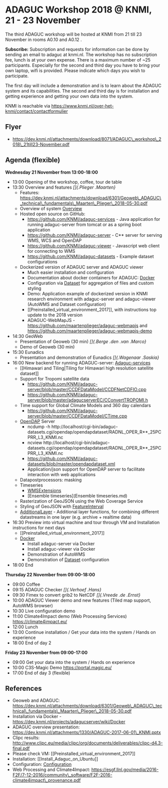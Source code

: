 ADAGUC Workshop 2018 @ KNMI, 21 - 23 November
=============================================

The third ADAGUC workshop will be hosted at KNMI from 21 till 23
November in rooms A0.10 and A0.12 .

**Subscribe:** Subscription and requests for information can be done by
sending an email to adaguc at knmi.nl. The workshop has no subscription
fee, lunch is at your own expense. There is a maximum number of \~25
participants. Especially for the second and third day you have to bring
your own laptop, wifi is provided. Please indicate which days you wish
to participate.

The first day will include a demonstration and is to learn about the
ADAGUC system and its capabilities. The second and third day is for
installation and getting experience and getting your own data into the
system.

KNMI is reachable via
https://www.knmi.nl/over-het-knmi/contact/contactformulier

Flyer
-----

-   https://dev.knmi.nl/attachments/download/8071/ADAGUC\_workshop\_2018\_21till23-November.pdf

Agenda (flexible)
-----------------

**Wednesday 21 November from 13:00-18:00**

-   13:00 Opening of the workshop, coffee, tour de table
-   13:30 Overview and features *[]{.Plieger .Maarten}*
    -   Features:
        https://dev.knmi.nl/attachments/download/6301/Geoweb\_ADAGUC\_technical\_fundamentals\_Maarten\_Plieger\_2018-05-30.pdf
    -   Overview of system [Overview](Overview.md)
    -   Hosted open source on GitHub:
        -   https://github.com/KNMI/adaguc-services - Java application
            for running adaguc-server from tomcat or as a spring boot
            application
        -   https://github.com/KNMI/adaguc-server - C** server for
            serving WMS, WCS and OpenDAP
        -   https://github.com/KNMI/adaguc-viewer - Javascript web
            client for connecting to WMS
        -   https://github.com/KNMI/adaguc-datasets - Example dataset
            configurations
    -   Dockerized version of ADAGUC server and ADAGUC viewer
        -   Much easier installation and configuration
        -   Documentation about docker containers for ADAGUC:
            [Docker](Docker.md)
        -   Configuration via [Dataset](Dataset.md) for aggregation of files
            and custom styling
        -   Demo: Application example of dockerized version in KNMI
            research environment with adaguc-server and adaguc-viewer
            (AutoWMS and Dataset configuration)
        -   \[\[Preinstalled\_virtual\_environment\_2017\]\], with
            instructions top update to the 2018 version
        -   ADAGUC-WebMapJS -
            https://github.com/maartenplieger/adaguc-webmapjs and
            https://github.com/maartenplieger/adaguc-webmapjs-demo
-   14:30 GeoWeb
    -   Presentation of Geoweb (30 min) *[]{.Berge .den .van .Marco}*
    -   Demo of Geoweb (30 min)
-   15:30 Eunadics
    -   Presentation and demonstration of Eunadics *[]{.Wagenaar
        .Saskia}*
-   16:00 New backend for running ADAGUC-server: [Adaguc-services](Adaguc-services.md)
    -   \[\[Himawari and Tiling|Tiling for Himawari high resolution
        satellite dataset\]\]
    -   Support for Tropomi satellite data
        -   https://github.com/KNMI/adaguc-server/blob/master/CCDFDataModel/CCDFNetCDFIO.cpp
        -   https://github.com/KNMI/adaguc-server/blob/master/adagucserverEC/CConvertTROPOMI.h
    -   Time support for Global Climate Models and 360 day calendars
        -   https://github.com/KNMI/adaguc-server/blob/master/CCDFDataModel/CTime.cpp
    -   [OpenDAP](OpenDAP.md) Server
        -   ncdump -h
            http://localhost/cgi-bin/adaguc-datasets.cgi/opendap/opendapdataset/RADNL\_OPER\_R**\_25PCPRR\_L3\_KNMI.nc
        -   ncview
            http://localhost/cgi-bin/adaguc-datasets.cgi/opendap/opendapdataset/RADNL\_OPER\_R**\_25PCPRR\_L3\_KNMI.nc
        -   https://github.com/KNMI/adaguc-datasets/blob/master/opendapdataset.xml
        -   Application/json support for OpenDAP server to facilitate
            interaction with web applications
    -   Datapostprocessors: masking
    -   Timeseries
        -   [WMSExtensions](WMSExtensions.md)
        -   [Ensemble timeseries](Ensemble timeseries.md)
    -   Rasterization of GeoJSON using the Web Coverage Service
    -   Styling of GeoJSON with [FeatureInterval](FeatureInterval.md)
    -   [AdditionalLayer](AdditionalLayer.md) - Additional layer functions, for
        combining different datastreams in one layer (e.g. archive +
        realtime data)
-   16:30 Preview into virtual machine and tour through VM and
    Installation instructions for next days
    -   \[\[Preinstalled\_virtual\_environment\_2017\]\]
    -   [Docker](Docker.md)
        -   Install adaguc-server via Docker
        -   Install adaguc-viewer via Docker
        -   Demonstration of AutoWMS
        -   Demonstration of [Dataset](Dataset.md) configuration
-   18:00 End

**Thursday 22 November from 09:00-18:00**

-   09:00 Coffee
-   09:15 ADAGUC Checker *[]{.Verhoef .Hans}*
-   09:30 Fimex to convert grib2 to NetCDF *[]{.Vreede .de .Ernst}*
-   10:00 ADAGUC Viewer demo and new features (Tiled map support,
    AutoWMS browser)
-   10:30 Live configuration demo
-   11:00 Climate4Impact demo (Web Processing Services)
    https://climate4impact.eu/
-   12:00 Lunch
-   13:00 Continue installation / Get your data into the system / Hands
    on experience
-   18:00 End of day 2

**Friday 23 November from 09:00-17:00**

-   09:00 Get your data into the system / Hands on experience
-   10:00 C3S-Magic Demo https://portal.magic.eu/
-   17:00 End of day 3 (flexible)

References
----------

-   Geoweb and ADAGUC:
    https://dev.knmi.nl/attachments/download/6301/Geoweb\_ADAGUC\_technical\_fundamentals\_Maarten\_Plieger\_2018-05-30.pdf
-   Installation via Docker -
    https://dev.knmi.nl/projects/adagucserver/wiki/Docker
-   ADAGUC overview presentation:
    https://dev.knmi.nl/attachments/1330/ADAGUC-2017-06-01\_KNMI.pptx
-   Clipc results:
    http://www.clipc.eu/media/clipc/org/documents/deliverables/clipc-d4.3-final.pdf
-   Please check VM: \[\[Preinstalled\_virtual\_environment\_2017\]\]
-   Installation: \[\[Install\_Adaguc\_on\_Ubuntu\]\]
-   Configuration: [Configuration](Configuration.md)
-   Web Processing and Climate4Impact:
    https://esgf.llnl.gov/media/2016-F2F/7-12-2016/community\_software/F2F-2016-climate4impact\_provenance.pdf

